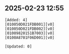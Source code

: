 ## 2025-02-23 12:55
```
[Added: 4]
[010050D021FDB001][v0]
[010050D021FDB002][v0]
[01009820151B7003][v0]
[0100A8701F06D001][v0]

[Updated: 0]
```
